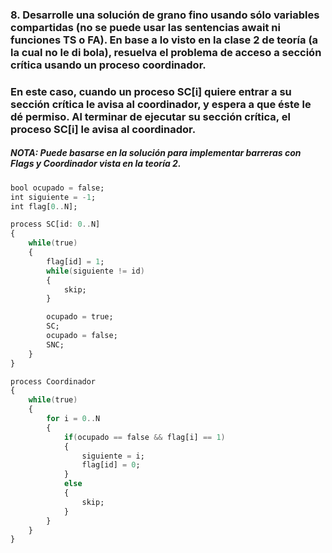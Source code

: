 ### 8. Desarrolle una solución de grano fino usando sólo variables compartidas (no se puede usar las sentencias await ni funciones TS o FA). En base a lo visto en la clase 2 de teoría (a la cual no le di bola), resuelva el problema de acceso a sección crítica usando un proceso coordinador.

### En este caso, cuando un proceso SC[i] quiere entrar a su sección crítica le avisa al coordinador, y espera a que éste le dé permiso. Al terminar de ejecutar su sección crítica, el proceso SC[i] le avisa al coordinador.

##### NOTA: Puede basarse en la solución para implementar barreras con Flags y Coordinador vista en la teoría 2.

```ada
bool ocupado = false;
int siguiente = -1;
int flag[0..N];

process SC[id: 0..N]
{
    while(true)
    {
        flag[id] = 1;
        while(siguiente != id)
        {
            skip;
        }

        ocupado = true;
        SC;
        ocupado = false;
        SNC;
    }
}

process Coordinador
{
    while(true)
    {
        for i = 0..N
        {
            if(ocupado == false && flag[i] == 1)
            {
                siguiente = i;
                flag[id] = 0;
            }
            else
            {
                skip;
            } 
        }
    }
}
```